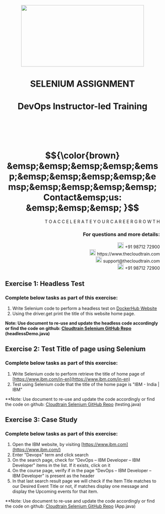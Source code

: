 <div align="center">
<img src=https://static.wixstatic.com/media/1c706c_a5df0ad56f894928bf858a74ba744b32~mv2.png/v1/fit/w_2500,h_1330,al_c/1c706c_a5df0ad56f894928bf858a74ba744b32~mv2.png width="400" height="200">
 </div>

# <div align="center"> SELENIUM ASSIGNMENT </p>

# <div align="center"> DevOps Instructor-led Training </div>

<br />

<br />

<br />

<br />

# $${\color{brown} &emsp;&emsp;&emsp;&emsp;&emsp;&emsp;&emsp;&emsp;&emsp;&emsp;&emsp;&emsp;&emsp;&emsp; Contact&emsp;us: &emsp;&emsp;&emsp; }$$

<div align="right"> T O A C C E L E R A T E Y O U R C A R E E R G R O W T H </div>

### <div align="right"> For questions and more details: </div>

<div align="right"> <img src=https://w7.pngwing.com/pngs/759/922/png-transparent-telephone-logo-iphone-telephone-call-smartphone-phone-electronics-text-trademark-thumbnail.png width="20" height="20"> +91 98712 72900 </div>

<div align="right"> <img src=https://pbs.twimg.com/profile_images/1450734615946219520/jmBHQRRa_400x400.jpg width="20" height="20"> https://www.thecloudtrain.com </div>

<div align="right"> <img src=https://icons.iconarchive.com/icons/martz90/circle/512/email-icon.png width="20" height="20"> support@thecloudtrain.com </div>

<div align="right"> <img src=https://png.pngtree.com/png-vector/20221018/ourmid/pngtree-whatsapp-icon-png-image_6315990.png width="20" height="20"> +91 98712 72900 </div>

## Exercise 1: Headless Test

### Complete below tasks as part of this exercise:

1. Write Selenium code to perform a headless test on [DockerHub Website](https://hub.docker.com/)
2. Using the driver.get print the title of this website home page.

**Note: Use document to re-use and update the headless code accordingly or find the code on github: [Cloudtrain Selenium GitHub Repo](https://github.com/vistasunil/selenium.git) (headlessDemo.java)**

## Exercise 2: Test Title of page using Selenium

### Complete below tasks as part of this exercise:

1. Write Selenium code to perform retrieve the title of home page of [https://www.ibm.com/in-en](https://www.ibm.com/in-en)
2. Test using Selenium code that the title of the home page is "IBM - India | IBM"

**Note: Use document to re-use and update the code accordingly or find the code on github: [Cloudtrain Selenium GitHub Repo](https://github.com/vistasunil/selenium.git) (testing.java)

## Exercise 3: Case Study

### Complete below tasks as part of this exercise:

1. Open the IBM website, by visiting [https://www.ibm.com](https://www.ibm.com/)
2. Enter "Devops" term and click search
3. On the search page, check for "DevOps – IBM Developer – IBM Developer" items in the list. If it exists, click on it
4. On the course page, verify if in the page "DevOps – IBM Developer – IBM Developer" is present as the header
5. In that last search result page we will check if the Item Title matches to our Desired Event Title or not, if matches display one message and display the Upcoming events for that item.

**Note: Use document to re-use and update the code accordingly or find the code on github: [Cloudtrain Selenium GitHub Repo](https://github.com/vistasunil/selenium.git) (App.java)
